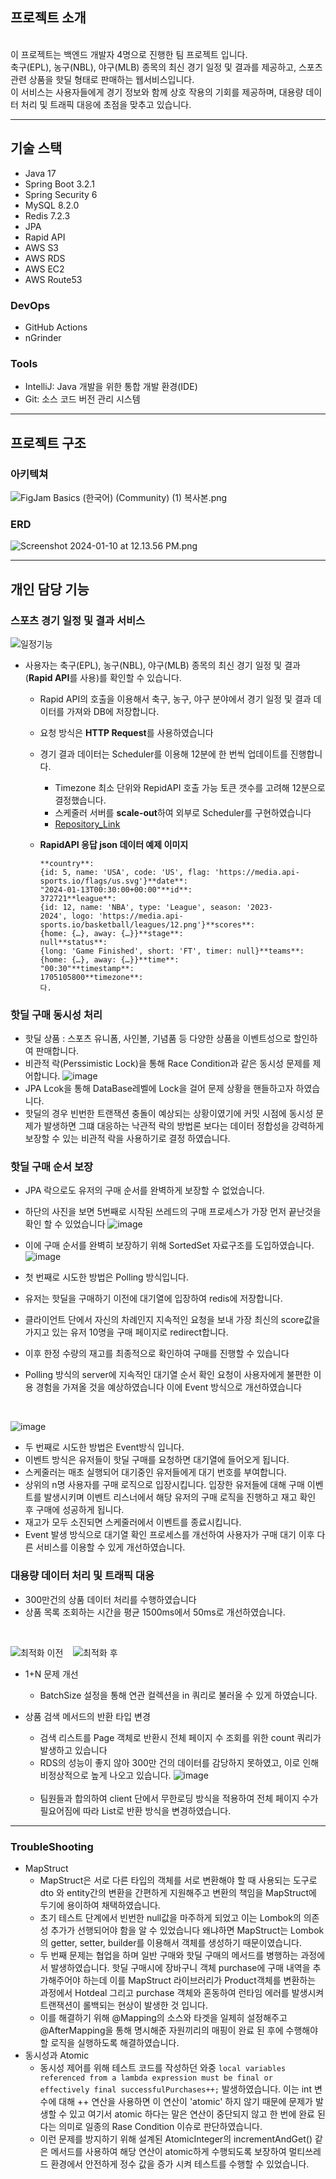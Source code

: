 ## 프로젝트 소개
<br>
이 프로젝트는 백엔드 개발자 4명으로 진행한 팀 프로젝트 입니다.
<br>
축구(EPL), 농구(NBL), 야구(MLB) 종목의 최신 경기 일정 및 결과를 제공하고, 스포츠 관련 상품을 핫딜 형태로 판매하는 웹서비스입니다.<br> 이 서비스는 사용자들에게 경기 정보와 함께 상호 작용의 기회를 제공하며, 대용량 데이터 처리 및 트래픽 대응에 초점을 맞추고 있습니다.

---

## 기술 스택
-  Java 17
-  Spring Boot 3.2.1
-  Spring Security 6
-  MySQL 8.2.0
-  Redis 7.2.3
- JPA
- Rapid API
- AWS S3
- AWS RDS
- AWS EC2
- AWS Route53

### DevOps
- GitHub Actions
- nGrinder

### Tools
- IntelliJ: Java 개발을 위한 통합 개발 환경(IDE)
- Git: 소스 코드 버전 관리 시스템
---
## 프로젝트 구조
### 아키텍쳐
![FigJam Basics (한국어) (Community) (1) 복사본.png](src%2Fmain%2Fresources%2Fstatic%2FFigJam%20Basics%20%28%ED%95%9C%EA%B5%AD%EC%96%B4%29%20%28Community%29%20%281%29%20%EB%B3%B5%EC%82%AC%EB%B3%B8.png)
### ERD
![Screenshot 2024-01-10 at 12.13.56 PM.png](src%2Fmain%2Fresources%2Fstatic%2FScreenshot%202024-01-10%20at%2012.13.56%20PM.png)


---

## 개인 담당 기능

### 스포츠 경기 일정 및 결과 서비스
![일정기능](https://github.com/JungHyunMoon/EchoProject-BE/assets/120004247/f4c5f6a7-026e-4b75-a16b-568d0eff60c5)
- 사용자는 축구(EPL), 농구(NBL), 야구(MLB) 종목의 최신 경기 일정 및 결과(**Rapid API**를 사용)를 확인할 수 있습니다.
    - Rapid API의 호출을 이용해서 축구, 농구, 야구 분야에서 경기 일정 및 결과 데이터를 가져와 DB에 저장합니다.
    - 요청 방식은 **HTTP Request**를 사용하였습니다
    - 경기 결과 데이터는 Scheduler를 이용해 12분에 한 번씩 업데이트를 진행합니다.
        - Timezone 최소 단위와 RepidAPI 호출 가능 토큰 갯수를 고려해 12분으로 결정했습니다.
        - 스케줄러 서버를 **scale-out**하여 외부로 Scheduler를 구현하였습니다
        - [Repository_Link](https://github.com/JungHyunMoon/EchoProject_Scheduler)
    - **RapidAPI 응답 json 데이터 예제 이미지**
        
        ```        
        **country**: 
        {id: 5, name: 'USA', code: 'US', flag: 'https://media.api-sports.io/flags/us.svg'}**date**: 
        "2024-01-13T00:30:00+00:00"**id**: 
        372721**league**: 
        {id: 12, name: 'NBA', type: 'League', season: '2023-2024', logo: 'https://media.api-sports.io/basketball/leagues/12.png'}**scores**: 
        {home: {…}, away: {…}}**stage**: 
        null**status**: 
        {long: 'Game Finished', short: 'FT', timer: null}**teams**: 
        {home: {…}, away: {…}}**time**: 
        "00:30"**timestamp**: 
        1705105800**timezone**: 
      다.
  
### 핫딜 구매 동시성 처리
-  핫딜 상품 : 스포츠 유니폼, 사인볼, 기념품 등 다양한 상품을 이벤트성으로 할인하여 판매합니다.
-  비관적 락(Perssimistic Lock)을 통해 Race Condition과 같은 동시성 문제를 제어합니다.
![image](https://github.com/JungHyunMoon/EchoProject-BE/assets/120004247/848679cb-74c5-478c-b24d-5bd184571267)
- JPA Lcok을 통해 DataBase레벨에 Lock을 걸어 문제 상황을 핸들하고자 하였습니다.
- 핫딜의 경우 빈번한 트랜잭션 충돌이 예상되는 상황이였기에 커밋 시점에 동시성 문제가 발생하면 그떄 대응하는 낙관적 락의 방법론 보다는 데이터 정합성을 강력하게 보장할 수 있는 비관적 락을 사용하기로 결정 하였습니다.

### 핫딜 구매 순서 보장
- JPA 락으로도 유저의 구매 순서를 완벽하게 보장할 수 없었습니다.
- 하단의 사진을 보면 5번째로 시작된 쓰레드의 구매 프로세스가 가장 먼저 끝난것을 확인 할 수 있었습니다
![image](https://github.com/JungHyunMoon/EchoProject-BE/assets/120004247/41d9647e-2d46-45fd-8635-785ca022c17d)

- 이에 구매 순서를 완벽히 보장하기 위해 SortedSet 자료구조를 도입하였습니다.
![image](https://github.com/JungHyunMoon/EchoProject-BE/assets/120004247/3b102800-cf8d-4baa-895a-91c4f3a886b3)
- 첫 번째로 시도한 방법은 Polling 방식입니다.
- 유저는 핫딜을 구매하기 이전에 대기열에 입장하여 redis에 저장합니다.
- 클라이언트 단에서 자신의 차례인지 지속적인 요청을 보내 가장 최신의 score값을 가지고 있는 유저 10명을 구매 페이지로 redirect합니다. 
- 이후 한정 수량의 재고를 최종적으로 확인하여 구매를 진행할 수 있습니다
- Polling 방식의 server에 지속적인 대기열 순서 확인 요청이 사용자에게 불편한 이용 경험을 가져올 것을 예상하였습니다 이에 Event 방식으로 개선하였습니다

<br>

![image](https://github.com/JungHyunMoon/EchoProject-BE/assets/120004247/00c21996-67e1-4091-8bd5-3839fc288358)
- 두 번째로 시도한 방법은 Event방식 입니다.
- 이벤트 방식은 유저들이 핫딜 구매를 요청하면 대기열에 들어오게 됩니다.
- 스케줄러는 매초 실행되어 대기중인 유저들에게 대기 번호를 부여합니다.
- 상위의 n명 사용자를 구매 로직으로 입장시킵니다. 입장한 유저들에 대해 구매 이벤트를 발생시키며 이벤트 리스너에서 해당 유저의 구매 로직을 진행하고 재고 확인 후 구매에 성공하게 됩니다.
- 재고가 모두 소진되면 스케줄러에서 이벤트를 종료시킵니다.
- Event 발생 방식으로 대기열 확인 프로세스를 개선하여 사용자가 구매 대기 이후 다른 서비스를 이용할 수 있게 개선하였습니다. 

### 대용량 데이터 처리 및 트래픽 대응
- 300만건의 상품 데이터 처리를 수행하였습니다
- 상품 목록 조회하는 시간을 평균 1500ms에서 50ms로 개선하였습니다.

<br>

![최적화 이전](https://github.com/JungHyunMoon/EchoProject-BE/assets/120004247/319b4bdd-6723-4fdb-9f6f-f1271e965099) &nbsp;&nbsp; ![최적화 후](https://github.com/JungHyunMoon/EchoProject-BE/assets/120004247/7df9fa30-aa7a-4c0d-967b-d2dc4cadd209)

- 1+N 문제 개선
  - BatchSize 설정을 통해 연관 컬렉션을 in 쿼리로 불러올 수 있게 하였습니다.


- 상품 검색 메서드의 반환 타입 변경
  - 검색 리스트를 Page 객체로 반환시 전체 페이지 수 조회를 위한 count 쿼리가 발생하고 있습니다<br>
  - RDS의 성능이 좋지 않아 300만 건의 데이터를 감당하지 못하였고, 이로 인해 비정상적으로 높게 나오고 있습니다.
  ![image](https://github.com/JungHyunMoon/EchoProject-BE/assets/120004247/e5b277c5-a03f-474a-b7f2-c246f431ad73)
  <br>
  
  - 팀원들과 합의하여 client 단에서 무한로딩 방식을 적용하여 전체 페이지 수가 필요어짐에 따라 List로 반환 방식을 변경하였습니다. 

---

### TroubleShooting
- MapStruct
  - MapStruct은 서로 다른 타입의 객체를 서로 변환해야 할 때 사용되는 도구로 dto 와 entity간의 변환을 간편하게 지원해주고 변환의 책임을 MapStruct에 두기에 용이하여 채택하였습니다.
  - 초기 테스트 단계에서 빈번한 null값을 마주하게 되었고 이는 Lombok의 의존성 추가가 선행되어야 함을 알 수 있었습니다 왜냐하면 MapStruct는 Lombok의 getter, setter, builder를 이용해서 객체를 생성하기 때문이였습니다.
  - 두 번째 문제는 협업을 하며 일반 구매와 핫딜 구매의 메서드를 병행하는 과정에서 발생하였습니다. 핫딜 구매시에 장바구니 객체 purchase에 구매 내역을 추가해주어야 하는데 이를 MapStruct 라이브러리가 Product객체를 변환하는 과정에서 Hotdeal 그리고 purchase 객체와 혼동하여 런타임 에러를 발생시켜 트랜잭션이 롤백되는 현상이 발생한 것 입니다.
  - 이를 해결하기 위해 @Mapping의 소스와 타겟을 일제히 설정해주고 @AfterMapping을 통해 명시해준 자원끼리의 매핑이 완료 된 후에 수행해야 할 로직을 실행하도록 해결하였습니다.
- 동시성과 Atomic
  - 동시성 제어를 위해 테스트 코드를 작성하던 와중 ```local variables referenced from a lambda expression must be final or effectively final successfulPurchases++;``` 발생하였습니다. 이는 int 변수에 대해 ++ 연산을 사용하면 이 연산이 'atomic' 하지 않기 때문에 문제가 발생할 수 있고 여기서 atomic 하다는 말은 연산이 중단되지 않고 한 번에 완료 된다는 의미로 일종의 Rase Condition 이슈로 판단하였습니다.
  - 이런 문제를 방지하기 위해 설계된 AtomicInteger의 incrementAndGet() 같은 메서드를 사용하여 해당 연산이 atomic하게 수행되도록 보장하여 멀티쓰레드 환경에서 안전하게 정수 값을 증가 시켜 테스트를 수행할 수 있었습니다.
 
